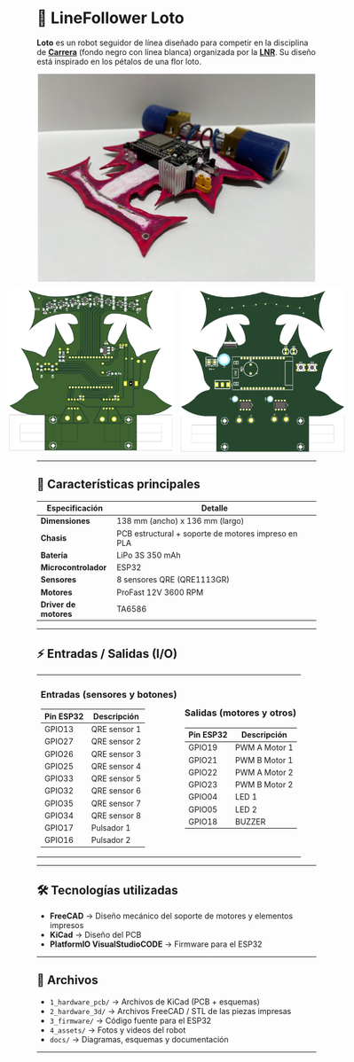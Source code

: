 # 🌸 LineFollower Loto

**Loto** es un robot seguidor de línea diseñado para competir en la disciplina de **<a href="https://lnr-argentina.com.ar/reglamentos/Reglamento%20Carrera.pdf" target="_blank">Carrera</a>** (fondo negro con línea blanca) organizada por la **<a href="https://lnr-argentina.com.ar/" target="_blank">LNR</a>**. Su diseño está inspirado en los pétalos de una flor loto.

<div align="center">
  <img src="./4_assets/real_loto_V2.jpg" alt="VistaInferior_Loto" width="500"/>
</div>

<div align="center" style="display: flex; justify-content: center; gap: 10px; margin-top: 10px;">
  <img src="./4_assets/VistaInferior_Loto_V2.png" alt="VistaInferior_Loto_V2" width="300"/>
  <img src="./4_assets/VistaSuperior_Loto_V2.png" alt="VistaSuperior_Loto" width="300"/>
</div>

---

## 🚀 Características principales

| Especificación | Detalle |
|----------------|---------|
| **Dimensiones** | 138 mm (ancho) x 136 mm (largo) |
| **Chasis** | PCB estructural + soporte de motores impreso en PLA |
| **Batería** | LiPo 3S 350 mAh |
| **Microcontrolador** | ESP32 |
| **Sensores** | 8 sensores QRE (QRE1113GR) |
| **Motores** | ProFast 12V 3600 RPM |
| **Driver de motores** | TA6586 |

---

## ⚡ Entradas / Salidas (I/O)

<table>
<tr>

<td>

### Entradas (sensores y botones)

| Pin ESP32 | Descripción |
|-----------|-------------|
| GPIO13 | QRE sensor 1 |
| GPIO27 | QRE sensor 2 |
| GPIO26 | QRE sensor 3 |
| GPIO25 | QRE sensor 4 |
| GPIO33 | QRE sensor 5 |
| GPIO32 | QRE sensor 6 |
| GPIO35 | QRE sensor 7 |
| GPIO34 | QRE sensor 8 |
| GPIO17 | Pulsador 1 |
| GPIO16 | Pulsador 2 |

</td>

<td>

### Salidas (motores y otros)

| Pin ESP32 | Descripción |
|-----------|-------------|
| GPIO19 | PWM A Motor 1 |
| GPIO21 | PWM B Motor 1 |
| GPIO22 | PWM A Motor 2 |
| GPIO23 | PWM B Motor 2 |
| GPIO04 | LED 1 |
| GPIO05 | LED 2 |
| GPIO18 | BUZZER |

</td>

</tr>
</table>

---

## 🛠 Tecnologías utilizadas

- **FreeCAD** → Diseño mecánico del soporte de motores y elementos impresos
- **KiCad** → Diseño del PCB
- **PlatformIO VisualStudioCODE** → Firmware para el ESP32

---

## 📂 Archivos

- `1_hardware_pcb/` → Archivos de KiCad (PCB + esquemas)  
- `2_hardware_3d/` → Archivos FreeCAD / STL de las piezas impresas
- `3_firmware/` → Código fuente para el ESP32
- `4_assets/` → Fotos y videos del robot  
- `docs/` → Diagramas, esquemas y documentación

---
